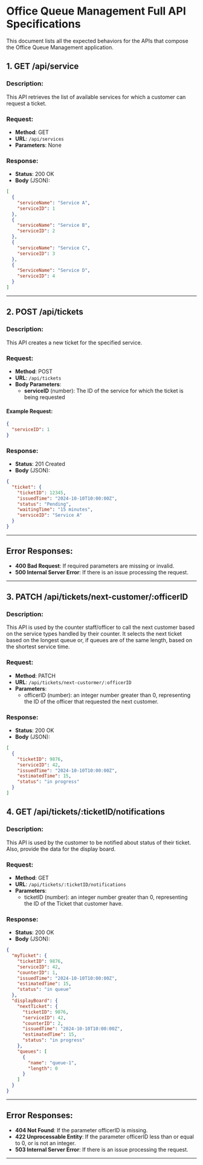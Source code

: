 # Office Queue Management Full API Specifications

This document lists all the expected behaviors for the APIs that compose the Office Queue Management application.

## 1. GET /api/service

### Description:

This API retrieves the list of available services for which a customer can request a ticket.

### Request:

- **Method**: GET
- **URL**: `/api/services`
- **Parameters**: None

### Response:

- **Status**: 200 OK
- **Body** (JSON):

```json
[
  {
    "serviceName": "Service A",
    "serviceID": 1
  },
  {
    "serviceName": "Service B",
    "serviceID": 2
  },
  {
    "serviceName": "Service C",
    "serviceID": 3
  },
  {
    "ServiceName": "Service D",
    "serviceID": 4
  }
]
```

---

## 2. POST /api/tickets

### Description:

This API creates a new ticket for the specified service.

### Request:

- **Method**: POST
- **URL**: `/api/tickets`
- **Body Parameters**:
  - **serviceID** (number): The ID of the service for which the ticket is being requested

#### Example Request:

```json
{
  "serviceID": 1
}
```

### Response:

- **Status**: 201 Created
- **Body** (JSON):

```json
{
  "ticket": {
    "ticketID": 12345,
    "issuedTime": "2024-10-10T10:00:00Z",
    "status": "Pending",
    "waitingTime": "15 minutes",
    "serviceID": "Service A"
  }
}
```

---

## Error Responses:

- **400 Bad Request**: If required parameters are missing or invalid.
- **500 Internal Server Error**: If there is an issue processing the request.

---

## 3. PATCH /api/tickets/next-customer/:officerID

### Description:

This API is used by the counter staff/officer to call the next customer based on the service types handled by their counter. It selects the next ticket based on the longest queue or, if queues are of the same length, based on the shortest service time.

### Request:

- **Method**: PATCH
- **URL**: `/api/tickets/next-custormer/:officerID`
- **Parameters**:
  - officerID (number): an integer number greater than 0, representing the ID of the officer that requested the next customer.

### Response:

- **Status**: 200 OK
- **Body** (JSON):

```json
[
  {
    "ticketID": 9876,
    "serviceID": 42,
    "issuedTime": "2024-10-10T10:00:00Z",
    "estimatedTime": 15,
    "status": "in progress"
  }
]
```

## 4. GET /api/tickets/:ticketID/notifications

### Description:

This API is used by the customer to be notified about status of their ticket.
Also, provide the data for the display board.

### Request:

- **Method**: GET
- **URL**: `/api/tickets/:ticketID/notifications`
- **Parameters**:
  - ticketID (number): an integer number greater than 0, representing the ID of the Ticket that customer have.

### Response:

- **Status**: 200 OK
- **Body** (JSON):

```json
{
  "myTicket": {
    "ticketID": 9876,
    "serviceID": 42,
    "counterID": 1,
    "issuedTime": "2024-10-10T10:00:00Z",
    "estimatedTime": 15,
    "status": "in queue"
  },
  "displayBoard": {
    "nextTicket": {
      "ticketID": 9876,
      "serviceID": 42,
      "counterID": 2,
      "issuedTime": "2024-10-10T10:00:00Z",
      "estimatedTime": 15,
      "status": "in progress"
    },
    "queues": [
      {
        "name": "queue-1",
        "length": 0
      }
    ]
  }
}
```

---

## Error Responses:

- **404 Not Found**: If the parameter officerID is missing.
- **422 Unprocessable Entity**: If the parameter officerID less than or equal to 0, or is not an integer.
- **503 Internal Server Error**: If there is an issue processing the request.

---

